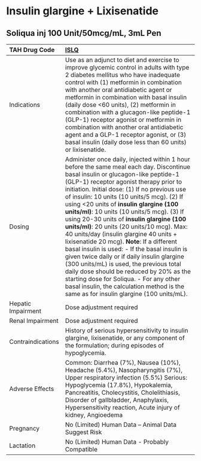 # Insulin glargine + Lixisenatide

## Soliqua inj 100 Unit/50mcg/mL, 3mL Pen

| TAH Drug Code      | [ISLQ](https://www.tahsda.org.tw/drugs/hissearch.php?drug_code=ISLQ)                                                                                                                                                                                                                                                                                                                                                                                                                                                                                                                                                                                                                                                                                                                                                                                                                |
|:-------------------|:------------------------------------------------------------------------------------------------------------------------------------------------------------------------------------------------------------------------------------------------------------------------------------------------------------------------------------------------------------------------------------------------------------------------------------------------------------------------------------------------------------------------------------------------------------------------------------------------------------------------------------------------------------------------------------------------------------------------------------------------------------------------------------------------------------------------------------------------------------------------------------|
| Indications        | Use as an adjunct to diet and exercise to improve glycemic control in adults with type 2 diabetes mellitus who have inadequate control with (1) metformin in combination with another oral antidiabetic agent or metformin in combination with basal insulin (daily dose <60 units), (2) metformin in combination with a glucagon-like peptide-1 (GLP-1) receptor agonist or metformin in combination with another oral antidiabetic agent and a GLP-1 receptor agonist, or (3) basal insulin (daily dose less than 60 units) or lixisenatide.                                                                                                                                                                                                                                                                                                                                      |
| Dosing             | Administer once daily, injected within 1 hour before the same meal each day. Discontinue basal insulin or glucagon-like peptide-1 (GLP-1) receptor agonist therapy prior to initiation. Initial dose: (1) If no previous use of insulin: 10 units (10 units/5 mcg). (2) If using <20 units of **insulin glargine (100 units/ml)**: 10 units (10 units/5 mcg). (3) If using 20-30 units of **insulin glargine (100 units/ml)**: 20 units (20 units/10 mcg). Max: 40 units/day (insulin glargine 40 units + lixisenatide 20 mcg). **Note**: If a different basal insulin is used: - If the basal insulin is given twice daily or if daily insulin glargine (300 units/mL) is used, the previous total daily dose should be reduced by 20% as the starting dose for Soliqua. - For any other basal insulin, the calculation method is the same as for insulin glargine (100 units/mL). |
| Hepatic Impairment | Dose adjustment required                                                                                                                                                                                                                                                                                                                                                                                                                                                                                                                                                                                                                                                                                                                                                                                                                                                            |
| Renal Impairment   | Dose adjustment required                                                                                                                                                                                                                                                                                                                                                                                                                                                                                                                                                                                                                                                                                                                                                                                                                                                            |
| Contraindications  | History of serious hypersensitivity to insulin glargine, lixisenatide, or any component of the formulation; during episodes of hypoglycemia.                                                                                                                                                                                                                                                                                                                                                                                                                                                                                                                                                                                                                                                                                                                                        |
| Adverse Effects    | Common: Diarrhea (7%), Nausea (10%), Headache (5.4%), Nasopharyngitis (7%), Upper respiratory infection (5.5%) Serious: Hypoglycemia (17.8%), Hypokalemia, Pancreatitis, Cholecystitis, Cholelithiasis, Disorder of gallbladder, Anaphylaxis, Hypersensitivity reaction, Acute injury of kidney, Angioedema                                                                                                                                                                                                                                                                                                                                                                                                                                                                                                                                                                         |
| Pregnancy          | No (Limited) Human Data – Animal Data Suggest Risk                                                                                                                                                                                                                                                                                                                                                                                                                                                                                                                                                                                                                                                                                                                                                                                                                                  |
| Lactation          | No (Limited) Human Data - Probably Compatible                                                                                                                                                                                                                                                                                                                                                                                                                                                                                                                                                                                                                                                                                                                                                                                                                                       |


